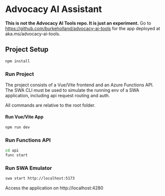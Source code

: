 # Advocacy AI Assistant

**This is not the Advocacy AI Tools repo. It is just an experiment.** Go to https://github.com/burkeholland/advocacy-ai-tools for the app deployed at aka.ms/advocacy-ai-tools.

## Project Setup

```sh
npm install
```

### Run Project

The project consists of a Vue/Vite frontend and an Azure Functions API. The SWA CLI must be used to simulate the running env of a SWA application, including api request routing and auth. 

All commands are relative to the root folder. 

#### Run Vue/Vite App

```sh
npm run dev
```

### Run Functions API

```sh
cd api
func start
```

### Run SWA Emulator

```sh
swa start http://localhost:5173
```

Access the application on http://localhost:4280